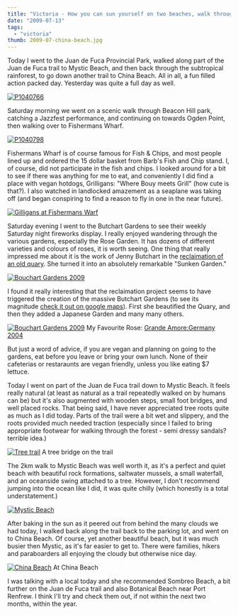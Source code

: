 ```yaml
---
title: "Victoria - How you can sun yourself on two beaches, walk through the rainforest, and swim in the ocean, all in one day."
date: "2009-07-13"
tags:
  - "victoria"
thumb: 2009-07-china-beach.jpg
---
```


Today I went to the Juan de Fuca Provincial Park, walked along part of the Juan de Fuca trail to Mystic Beach, and then back through the subtropical rainforest, to go down another trail to China Beach. All in all, a fun filled action packed day. Yesterday was quite a full day as well.

[![P1040766](images/5066976260_b14f655bb0.jpg)](http://www.flickr.com/photos/prairiev/5066976260/ "P1040766 by MeShellG, on Flickr")

Saturday morning we went on a scenic walk through Beacon Hill park, catching a Jazzfest performance, and continuing on towards Ogden Point, then walking over to Fishermans Wharf.

[![P1040798](images/5066366285_38ce94d65b.jpg)](http://www.flickr.com/photos/prairiev/5066366285/ "P1040798 by MeShellG, on Flickr")

Fishermans Wharf is of course famous for Fish & Chips, and most people lined up and ordered the 15 dollar basket from Barb's Fish and Chip stand. I, of course, did not participate in the fish and chips. I looked around for a bit to see if there was anything for me to eat, and conveniently I did find a place with vegan hotdogs, Grilligans: "Where Bouy meets Grill" (how cute is that?). I also watched in landlocked amazement as a seaplane was taking off (and began conspiring to find a reason to fly in one in the near future).

[![Gilligans at Fishermans Warf](images/6945624998_da30b1da92.jpg)](http://www.flickr.com/photos/prairiev/6945624998/ "Gilligans at Fishermans Warf by MeShellG, on Flickr")

Saturday evening I went to the Butchart Gardens to see their weekly Saturday night fireworks display. I really enjoyed wandering through the various gardens, especially the Rose Garden. It has dozens of different varieties and colours of roses, it is worth seeing. One thing that really impressed me about it is the work of Jenny Butchart in the [reclaimation of an old quary](http://www.mii.org/ReclAtoL/butchart/butchart.html). She turned it into an absolutely remarkable "Sunken Garden."

[![Bouchart Gardens 2009](images/7091748927_eac1ec29b2.jpg)](http://www.flickr.com/photos/prairiev/7091748927/ "Bouchart Gardens 2009 by MeShellG, on Flickr")

I found it really interesting that the reclaimation project seems to have triggered the creation of the massive Butchart Gardens (to see its magnitude [check it out on google maps](http://maps.google.com/maps?q=Butchart+Gardens,+Central+Saanich,+Capital+Regional+District,+British+Columbia,+Canada&oe=UTF-8&ie=UTF8&hl=en&cd=1&geocode=FboK5QIdYQKk-A&split=0&sll=37.0625,-95.677068&sspn=23.875,57.630033&ll=48.564979,-123.466394&spn=0.014228,0.038409&z=15)). First she beautified the Quary, and then they added a Japanese Garden and many many others.

[![Bouchart Gardens 2009](images/6945694318_bf568b167d.jpg)](http://www.flickr.com/photos/prairiev/6945694318/ "Bouchart Gardens 2009 by MeShellG, on Flickr") My Favourite Rose: [Grande Amore:Germany 2004](http://www.kordes-rosen.com/englisch/garten/sorte.asp?SortenID=462)

But just a word of advice, if you are vegan and planning on going to the gardens, eat before you leave or bring your own lunch. None of their cafeterias or restaraunts are vegan friendly, unless you like eating $7 lettuce.

Today I went on part of the Juan de Fuca trail down to Mystic Beach. It feels really natural (at least as natural as a trail repeatedly walked on by humans can be) but it's also augmented with wooden steps, small foot bridges, and well placed rocks. That being said, I have never appreciated tree roots quite as much as I did today. Parts of the trail were a bit wet and slippery, and the roots provided much needed traction (especially since I failed to bring appropriate footwear for walking through the forest - semi dressy sandals? terrible idea.)

[![Tree trail](images/5068627264_a2d2c62dd8.jpg)](http://www.flickr.com/photos/prairiev/5068627264/ "Tree trail by MeShellG, on Flickr") A tree bridge on the trail

The 2km walk to Mystic Beach was well worth it, as it's a perfect and quiet beach with beautiful rock formations, saltwater mussels, a small waterfall, and an oceanside swing attached to a tree. However, I don't recommend jumping into the ocean like I did, it was quite chilly (which honestly is a total understatement.)

[![Mystic Beach](images/5067965739_1a38be2d2d.jpg)](http://www.flickr.com/photos/prairiev/5067965739/ "Mystic Beach by MeShellG, on Flickr")

After baking in the sun as it peered out from behind the many clouds we had today, I walked back along the trail back to the parking lot, and went on to China Beach. Of course, yet another beautiful beach, but it was much busier then Mystic, as it's far easier to get to. There were families, hikers and paraboarders all enjoying the cloudy but otherwise nice day.

[![China Beach](images/5067973545_19f7d427c7.jpg)](http://www.flickr.com/photos/prairiev/5067973545/ "China Beach by MeShellG, on Flickr") At China Beach

I was talking with a local today and she recommended Sombreo Beach, a bit further on the Juan de Fuca trail and also Botanical Beach near Port Renfrew. I think I'll try and check them out, if not within the next two months, within the year.
